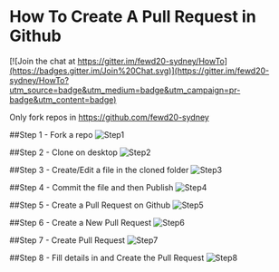 # How To Create A Pull Request in Github

[![Join the chat at https://gitter.im/fewd20-sydney/HowTo](https://badges.gitter.im/Join%20Chat.svg)](https://gitter.im/fewd20-sydney/HowTo?utm_source=badge&utm_medium=badge&utm_campaign=pr-badge&utm_content=badge)

Only fork repos in https://github.com/fewd20-sydney

##Step 1 - Fork a repo
![Step1](imgs/step1.jpg)

##Step 2 - Clone on desktop
![Step2](imgs/step2.jpg)

##Step 3 - Create/Edit a file in the cloned folder
![Step3](imgs/step3.jpg)

##Step 4 - Commit the file and then Publish
![Step4](imgs/step4.jpg)

##Step 5 - Create a Pull Request on Github
![Step5](imgs/step5.jpg)

##Step 6 - Create a New Pull Request
![Step6](imgs/step6.jpg)

##Step 7 - Create Pull Request
![Step7](imgs/step7.jpg)

##Step 8 - Fill details in and Create the Pull Request
![Step8](imgs/step8.jpg)

